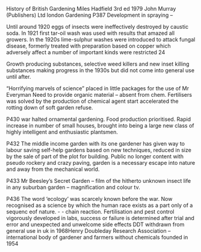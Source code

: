 History of British Gardening Miles Hadfield 3rd ed 1979 John Murray (Publishers) Ltd london GardeningP387 Development in spraying – 

Until around 1920 eggs of insects were ineffectively destroyed by caustic soda. In 1921 first tar-oil wash was used with results that amazed all growers. In the 1920s lime-sulphur washes were introduced to attack fungal disease, formerly treated with preparation based on copper which adversely affect a number of important kinds were restricted 24

Growth producing substances, selective weed killers and new inset killing substances making progress in the 1930s but did not come into general use until after. 

“Horrifying marvels of science” placed in little packages for the use of Mr EverymanNeed to provide organic material – absent from chem. Fertilisers was solved by the production of chemical agent start accelerated the rotting down of soft garden refuse. 

P430 war halted ornamental gardening. Food production prioritised. Rapid increase in number of small houses, brought into being a large new class of highly intelligent and enthusiastic plantsmen. 

P432 The middle income garden with its one gardener has given way to labour saving self-help gardens based on new techniques, reduced in size by the sale of part of the plot for building.  Public no longer content with pseudo rockery and crazy paving, garden is a necessary escape into nature and away from the mechanical world. 

P433 Mr Beesley’s Secret Garden – film of the hitherto unknown insect life in any suburban garden – magnification and colour tv. 

P436 The word ‘ecology’ was scarcely known before the war. Now recognised as a science by which the human race exists as a part only of a sequenc eof nature.  - - chain reaction. Fertilisation and pest control vigorously developed in labs, success or failure is determined after trial and error and unexpected and unwelcome side effectsDDT withdrawn from general use in uk in 1968Henry Doubleday Research Association – international body of gardener and farmers without chemicals founded in 1954